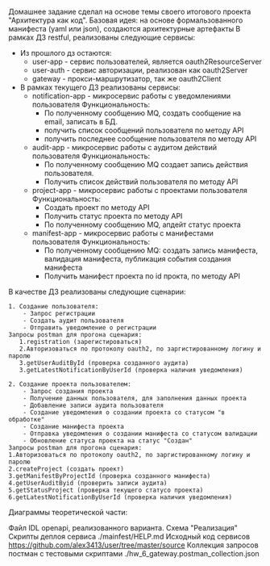Домашнее задание сделал на основе темы своего итогового проекта "Архитектура как код".
Базовая идея: на основе формальзованного манифеста (yaml или json), создаются архитектурные артефакты
В рамках ДЗ restful, реализованы следующие сервисы:
 - Из прошлого дз остаются:
   - user-app - сервис пользователей, является oauth2ResourceServer
   - user-auth - сервис авторизации, реализован как oauth2Server
   - gateway - прокси-маршрутизатор, так же  oauth2Client
 - В рамках текущего ДЗ реализованы сервисы:
     - notification-app - микросервис работы с уведомлениями пользователя
        Функциональность:
       - По полученному сообщению MQ, создать сообщение на email, записать в БД. 
       - получить список сообщений пользователя по методу API
       - получить последнее сообщение пользователя по методу API
     - audit-app - микросервис работы с аудитом действий пользователя
        Функциональность:
       - По полученному сообщению MQ создает запись действия пользователя.
       - Получить список действий пользователя по методу API     
     - project-app - микросервис работы с проектами пользователя
        Функциональность:
       - Создать проект по методу API
       - Получить статус проекта по методу API
       - По полученному сообщению MQ, апдейт статус проекта
     - manifest-app - микросервис работы с манифестами пользователя
       Функциональность:
       - По полученному сообщению MQ: создать запись манифеста, валидация манифеста, публикация события создания манифеста
       - Получить манифест проекта по id прокта, по методу API
 
В качестве ДЗ реализованы следующие сценарии:

    1. Создание пользователя:
        - Запрос регистрации
        - Создать аудит пользователя
        - Отправить уведомление о регистрации
    Запросы postman для прогона сценария:
       1.registration (зарегистироваться)
       2.Авторизоваться по протоколу oauth2, по заргистированному логину и паролю 
       3.getUserAuditById (проверка созданного аудита)
       3.getLatestNotificationByUserId (проверка наличия уведомления)
    
    2. Создание проекта пользователем:
        - Запрос создания проекта
        - Получение данных пользователя, для заполнения данных проекта
        - Добавление записи аудита пользователя
        - Создание уведомления о создании проекта со статусом "в обработке"
        - Создание манифеста проекта
        - Отправка уведомления о создании манифеста со статусом валидации
        - Обновление статуса проекта на статус "Создан"
    Запросы postman для прогона сценария:
    1.Авторизоваться по протоколу oauth2, по заргистированному логину и паролю
    2.createProject (создать проект)
    3.getManifestByProjectId (проверка созданного манифеста)
    4.getUserAuditByid (проверить записи аудита)
    5.getStatusProject (проверка текущего статусо проекта)
    6.getLatestNotificationByUserId (проверка наличия уведомления)

Диаграммы теоретической части:

Файл IDL openapi, реализованного варианта. Схема "Реализация"
Скрипты деплоя сервиса ./mainfest/HELP.md
Исходный код сервисов https://github.com/alex3413/user/tree/master/source
Коллекция запросов постман с тестовыми скриптами ./hw_6_gateway.postman_collection.json